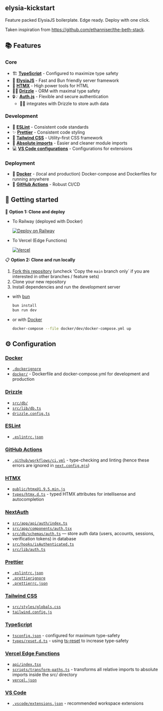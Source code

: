 ## elysia-kickstart

Feature packed ElysiaJS boilerplate. Edge ready. Deploy with one click.

Taken inspiration from https://github.com/ethanniser/the-beth-stack.

## 📚 Features

### Core

- 🏗️ [**TypeScript**](https://www.typescriptlang.org/) - Configured to maximize type safety
- 🐉 [**ElysiaJS**](https://elysiajs.com/) - Fast and Bun friendly server framework
- 📐 [**HTMX**](https://www.typescriptlang.org/) - High power tools for HTML
- 💽💡 [**Drizzle**](https://orm.drizzle.team/) - ORM with maximal type safety
- 🔒💡 [**Auth.js**](https://next-auth.js.org/) - Flexible and secure authentication
  - 🔗💡 integrates with Drizzle to store auth data

### Development

- 📏 [**ESLint**](https://eslint.org/) - Consistent code standards
- ✨ [**Prettier**](https://prettier.io/) - Consistent code styling
- 🎨 [**Tailwind CSS**](https://tailwindcss.com/) - Utility-first CSS framework
- 📁 [**Absolute imports**](https://nextjs.org/docs/app/building-your-application/configuring/absolute-imports-and-module-aliases) - Easier and cleaner module imports
- 💻 [**VS Code configurations**](https://code.visualstudio.com/) - Configurations for extensions

### Deployment

- 🐳 [**Docker**](https://www.docker.com/) - (local and production) Docker-compose and Dockerfiles for running anywhere
- 🔄 [**GitHub Actions**](https://github.com/features/actions) - Robust CI/CD

## 🌱 Getting started

🚀 **Option 1: Clone and deploy**

- To Railway (deployed with Docker)

  [![Deploy on Railway](https://railway.app/button.svg)](https://railway.app/template/2Tef8-?referralCode=Q9UMnd)

- To Vercel (Edge Functions)

  [![Vercel](https://vercel.com/button)](https://vercel.com/new/clone?s=https%3A%2F%2Fgithub.com%2FSyhner%2Felysia-kickstart)

📋 **Option 2: Clone and run locally**

1. [Fork this repository](https://github.com/syhner/next-kickstart/fork) (uncheck 'Copy the `main` branch only` if you are interested in other branches / feature sets)
2. Clone your new repository
3. Install dependencies and run the development server

- with [bun](https://bun.sh/docs/installation)

  ```sh
  bun install
  bun run dev
  ```

- or with [Docker](https://docs.docker.com/get-docker/)

  ```sh
  docker-compose --file docker/dev/docker-compose.yml up
  ```

## ⚙️ Configuration

### [Docker](https://www.docker.com/)

- [`.dockerignore`](.dockerignore)
- [`docker/`](docker/) - Dockerfile and docker-compose.yml for development and production

### [Drizzle](https://orm.drizzle.team/)

- [`src/db/`](src/db/)
- [`src/lib/db.ts`](src/lib/db.ts)
- [`drizzle.config.ts`](drizzle.config.ts)

### [ESLint](https://eslint.org/)

- [`.eslintrc.json`](.eslintrc.json)

### [GitHub Actions](https://github.com/features/actions)

- [`.github/workflows/ci.yml`](.github/workflows/ci.yml) - type-checking and linting (hence these errors are ignored in [`next.config.mjs`](next.config.mjs))

### [HTMX](https://htmx.org/)

- [`public/htmx@1.9.5.min.js`](public/htmx@1.9.5.min.js)
- [`types/htmx.d.ts`](types/htmx.d.ts) - typed HTMX attributes for intellisense and autocompletion

### [NextAuth](https://next-auth.js.org/)

- [`src/app/api/auth/index.ts`](src/app/api/auth/index.ts)
- [`src/app/components/auth.tsx`](src/app/components/auth.tsx)
- [`src/db/schemas/auth.ts`](src/db/schemas/auth.ts) — store auth data (users, accounts, sessions, verification tokens) in database
- [`src/hooks/isAuthenticated.ts`](src/hooks/isAuthenticated.ts)
- [`src/lib/auth.ts`](src/lib/auth.ts)

### [Prettier](https://prettier.io/)

- [`.eslintrc.json`](.eslintrc.json)
- [`.prettierignore`](.prettierignore)
- [`.prettierrc.json`](.prettierrc.json)

### [Tailwind CSS](https://tailwindcss.com/)

- [`src/styles/globals.css`](src/styles/globals.css)
- [`tailwind.config.js`](tailwind.config.js)

### [TypeScript](https://www.typescriptlang.org/)

- [`tsconfig.json`](tsconfig.json) - configured for maximum type-safety
- [`types/reset.d.ts`](types/reset.d.ts) - using [ts-reset](https://github.com/total-typescript/ts-reset) to increase type-safety

### [Vercel Edge Functions](https://vercel.com/features/edge-functions)

- [`api/index.tsx`](api/index.tsx)
- [`scripts/transform-paths.ts`](scripts/transform-paths.ts) - transforms all relative imports to absolute imports inside the src/ directory
- [`vercel.json`](vercel.json)

### [VS Code](https://code.visualstudio.com/)

- [`.vscode/extensions.json`](.vscode/extensions.json) - recommended workspace extensions
